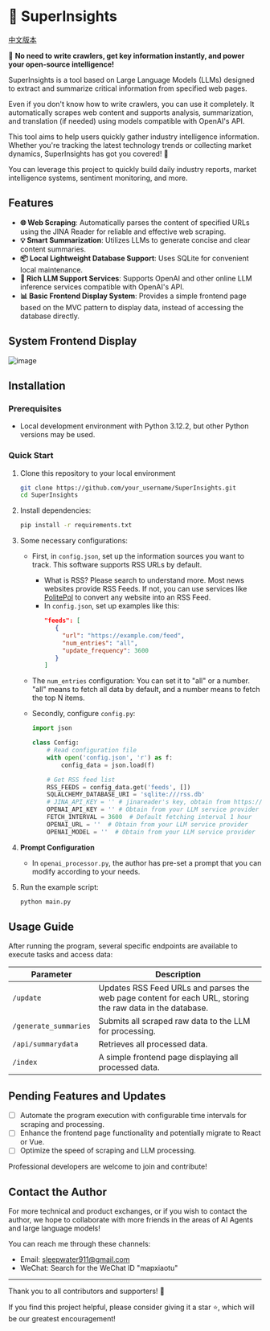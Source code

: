 
# 🚀 SuperInsights

[中文版本](https://github.com/riddle911/SuperInsights/new/main?filename=README_CN.md)

🚀 **No need to write crawlers, get key information instantly, and power your open-source intelligence!**

SuperInsights is a tool based on Large Language Models (LLMs) designed to extract and summarize critical information from specified web pages. 

Even if you don't know how to write crawlers, you can use it completely. It automatically scrapes web content and supports analysis, summarization, and translation (if needed) using models compatible with OpenAI's API.

This tool aims to help users quickly gather industry intelligence information. Whether you're tracking the latest technology trends or collecting market dynamics, SuperInsights has got you covered! 💪

You can leverage this project to quickly build daily industry reports, market intelligence systems, sentiment monitoring, and more.

## Features

- **🌐 Web Scraping**: Automatically parses the content of specified URLs using the JINA Reader for reliable and effective web scraping.
- **💡 Smart Summarization**: Utilizes LLMs to generate concise and clear content summaries.
- **📦 Local Lightweight Database Support**: Uses SQLite for convenient local maintenance.
- **🔗 Rich LLM Support Services**: Supports OpenAI and other online LLM inference services compatible with OpenAI's API.
- **📊 Basic Frontend Display System**: Provides a simple frontend page based on the MVC pattern to display data, instead of accessing the database directly.

## System Frontend Display

![image](https://github.com/user-attachments/assets/2bf08923-2699-4c1b-8bd9-035a871e76d7)

## Installation

### Prerequisites
- Local development environment with Python 3.12.2, but other Python versions may be used.

### Quick Start

1. Clone this repository to your local environment
   ```bash
   git clone https://github.com/your_username/SuperInsights.git
   cd SuperInsights
   ```

2. Install dependencies:
   ```bash
   pip install -r requirements.txt
   ```

3. Some necessary configurations:
   - First, in `config.json`, set up the information sources you want to track. This software supports RSS URLs by default.
     - What is RSS? Please search to understand more. Most news websites provide RSS Feeds. If not, you can use services like [PolitePol](https://politepol.com/) to convert any website into an RSS Feed.
     - In `config.json`, set up examples like this:
       ```json
       "feeds": [
          {
            "url": "https://example.com/feed",
            "num_entries": "all", 
            "update_frequency": 3600 
          }
       ]
       ```
   - The `num_entries` configuration: You can set it to "all" or a number. "all" means to fetch all data by default, and a number means to fetch the top N items.
   
   - Secondly, configure `config.py`:
     ```python
     import json
     
     class Config:
         # Read configuration file
         with open('config.json', 'r') as f:
             config_data = json.load(f)
     
         # Get RSS feed list
         RSS_FEEDS = config_data.get('feeds', [])
         SQLALCHEMY_DATABASE_URI = 'sqlite:///rss.db'
         # JINA_API_KEY = '' # jinareader's key, obtain from https://jina.ai/
         OPENAI_API_KEY = '' # Obtain from your LLM service provider
         FETCH_INTERVAL = 3600  # Default fetching interval 1 hour
         OPENAI_URL = ''  # Obtain from your LLM service provider
         OPENAI_MODEL = ''  # Obtain from your LLM service provider
     ```
5. **Prompt Configuration**
   - In `openai_processor.py`, the author has pre-set a prompt that you can modify according to your needs.

6. Run the example script:
   ```bash
   python main.py
   ```

## Usage Guide

After running the program, several specific endpoints are available to execute tasks and access data:

| Parameter              | Description                                                                 |
|------------------------|-----------------------------------------------------------------------------|
| `/update`              | Updates RSS Feed URLs and parses the web page content for each URL, storing the raw data in the database. |
| `/generate_summaries`  | Submits all scraped raw data to the LLM for processing.                     |
| `/api/summarydata`     | Retrieves all processed data.                                               |
| `/index`               | A simple frontend page displaying all processed data.                       |

## Pending Features and Updates

- [ ] Automate the program execution with configurable time intervals for scraping and processing.
- [ ] Enhance the frontend page functionality and potentially migrate to React or Vue.
- [ ] Optimize the speed of scraping and LLM processing.

Professional developers are welcome to join and contribute!

## Contact the Author

For more technical and product exchanges, or if you wish to contact the author, we hope to collaborate with more friends in the areas of AI Agents and large language models!

You can reach me through these channels:

- Email: sleepwater911@gmail.com
- WeChat: Search for the WeChat ID "mapxiaotu"

---

Thank you to all contributors and supporters! 👏

If you find this project helpful, please consider giving it a star ⭐️, which will be our greatest encouragement!
